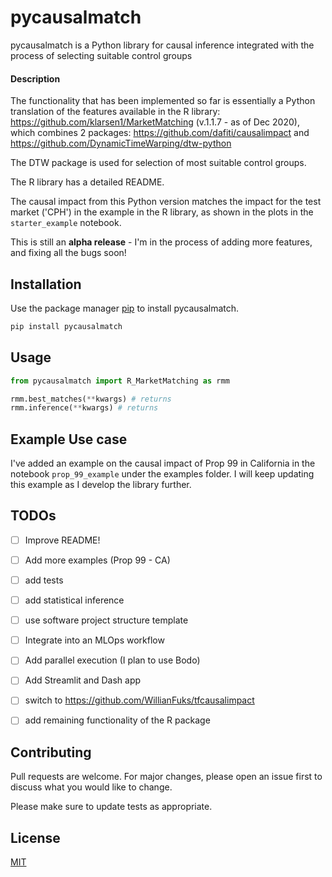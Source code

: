 
# pycausalmatch

pycausalmatch is a Python library for causal inference integrated with the
process of selecting suitable control groups


#### Description

The functionality that has been implemented so far is essentially a Python translation of the
features available in the R library: https://github.com/klarsen1/MarketMatching (v.1.1.7 - as of Dec 2020),
which combines 2 packages: https://github.com/dafiti/causalimpact and https://github.com/DynamicTimeWarping/dtw-python

The DTW package is used for selection of most suitable control groups.

The R library has a detailed README.

The causal impact from this Python version matches the impact for the test market ('CPH') in the example
in the R library, as shown in the plots in the `starter_example` notebook.

This is still an **alpha release** - I'm in the process of adding more features, and fixing
all the bugs soon!

## Installation

Use the package manager [pip](https://pip.pypa.io/en/stable/) to install pycausalmatch.

```bash
pip install pycausalmatch
```

## Usage

```python
from pycausalmatch import R_MarketMatching as rmm

rmm.best_matches(**kwargs) # returns
rmm.inference(**kwargs) # returns

```


## Example Use case

I've added an example on the causal impact of Prop 99 in California in the notebook `prop_99_example`
under the examples folder. I will keep updating this example as I develop the library further.




## TODOs

- [ ] Improve README!

- [ ] Add more examples (Prop 99 - CA)

- [ ] add tests

- [ ] add statistical inference

- [ ] use software project structure template

- [ ] Integrate into an MLOps workflow

- [ ] Add parallel execution (I plan to use Bodo)

- [ ] Add Streamlit and Dash app

- [ ] switch to https://github.com/WillianFuks/tfcausalimpact

- [ ] add remaining functionality of the R package





## Contributing
Pull requests are welcome. For major changes, please open an issue first to discuss what you would like to change.

Please make sure to update tests as appropriate.

## License
[MIT](https://choosealicense.com/licenses/mit/)
